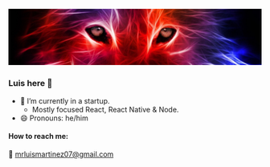 
![wolf](https://raw.githubusercontent.com/LJMartinez07/LJMartinez07/master/assets/WallpaperDog-17160803.jpg)

### Luis here 👋

- 🔭 I’m currently in a startup. 
  - Mostly focused React, React Native & Node.
- 😄 Pronouns: he/him

#### How to reach me:

📧 mrluismartinez07@gmail.com
